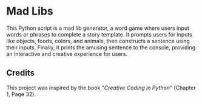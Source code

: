 # Mad Libs
This Python script is a mad lib generator, a word game where users input words or phrases to complete a story template. It prompts users for inputs like objects, foods, colors, and animals, then constructs a sentence using their inputs. Finally, it prints the amusing sentence to the console, providing an interactive and creative experience for users.

## Credits
This project was inspired by the book "_Creative Coding in Python_" (Chapter 1, Page 32).
